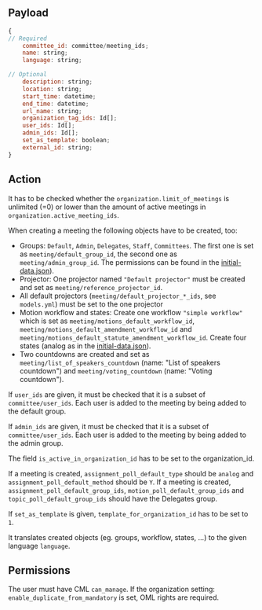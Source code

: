 ## Payload
```js
{
// Required
    committee_id: committee/meeting_ids;
    name: string;
    language: string;

// Optional
    description: string;
    location: string;
    start_time: datetime;
    end_time: datetime;
    url_name: string;
    organization_tag_ids: Id[];
    user_ids: Id[];
    admin_ids: Id[];
    set_as_template: boolean;
    external_id: string;
}
```

## Action
It has to be checked whether the `organization.limit_of_meetings` is unlimited (=0) or lower than the amount of active meetings in `organization.active_meeting_ids`.
 
When creating a meeting the following objects have to be created, too:
- Groups: `Default`, `Admin`, `Delegates`, `Staff`, `Committees`. The first one is set as `meeting/default_group_id`, the second one as `meeting/admin_group_id`. The permissions can be found in the [initial-data.json](https://github.com/OpenSlides/openslides-backend/tree/main/global/data/initial-data.json)).
- Projector: One projector named `"Default projector"` must be created and set as `meeting/reference_projector_id`.
- All default projectors (`meeting/default_projector_*_ids`, see `models.yml`) must be set to the one projector
- Motion workflow and states: Create one workflow `"simple workflow"` which is set as `meeting/motions_default_workflow_id`, `meeting/motions_default_amendment_workflow_id` and `meeting/motions_default_statute_amendment_workflow_id`. Create four states (analog as in the [initial-data.json](https://github.com/OpenSlides/openslides-backend/tree/main/global/data/initial-data.json)).
- Two countdowns are created and set as `meeting/list_of_speakers_countdown` (name: "List of speakers countdown") and `meeting/voting_countdown` (name: "Voting countdown").

If `user_ids` are given, it must be checked that it is a subset of `committee/user_ids`. Each user is added to the meeting by being added to the default group.

If `admin_ids` are given, it must be checked that it is a subset of `committee/user_ids`. Each user is added to the meeting by being added to the admin group.

The field `is_active_in_organization_id` has to be set to the organization_id.

If a meeting is created, `assignment_poll_default_type` should be `analog` and `assignment_poll_default_method` should be `Y`.
If a meeting is created, `assignment_poll_default_group_ids`, `motion_poll_default_group_ids` and `topic_poll_default_group_ids` should have the Delegates group.

If `set_as_template` is given, `template_for_organization_id` has to be set to `1`.

It translates created objects (eg. groups, workflow, states, ...) to the given language `language`. 

## Permissions
The user must have CML `can_manage`.
If the organization setting: `enable_duplicate_from_mandatory` is set, OML rights are required.
